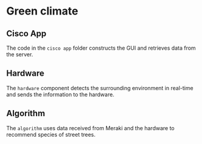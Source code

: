 # Green climate

## Cisco App

The code in the `cisco app` folder constructs the GUI and retrieves data from the server.

## Hardware

The `hardware` component detects the surrounding environment in real-time and sends the information to the hardware.

## Algorithm

The `algorithm` uses data received from Meraki and the hardware to recommend species of street trees.
